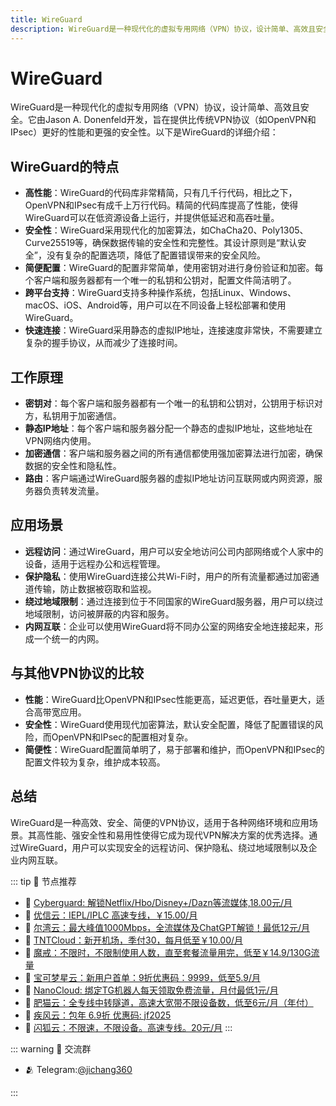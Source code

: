 ```yaml
---
title: WireGuard
description: WireGuard是一种现代化的虚拟专用网络（VPN）协议，设计简单、高效且安全。它由Jason A. Donenfeld开发，旨在提供比传统VPN协议（如OpenVPN和IPsec）更好的性能和更强的安全性。
---
```


# WireGuard
WireGuard是一种现代化的虚拟专用网络（VPN）协议，设计简单、高效且安全。它由Jason A. Donenfeld开发，旨在提供比传统VPN协议（如OpenVPN和IPsec）更好的性能和更强的安全性。以下是WireGuard的详细介绍：

## WireGuard的特点

- **高性能**：WireGuard的代码库非常精简，只有几千行代码，相比之下，OpenVPN和IPsec有成千上万行代码。精简的代码库提高了性能，使得WireGuard可以在低资源设备上运行，并提供低延迟和高吞吐量。
- **安全性**：WireGuard采用现代化的加密算法，如ChaCha20、Poly1305、Curve25519等，确保数据传输的安全性和完整性。其设计原则是“默认安全”，没有复杂的配置选项，降低了配置错误带来的安全风险。
- **简便配置**：WireGuard的配置非常简单，使用密钥对进行身份验证和加密。每个客户端和服务器都有一个唯一的私钥和公钥对，配置文件简洁明了。
- **跨平台支持**：WireGuard支持多种操作系统，包括Linux、Windows、macOS、iOS、Android等，用户可以在不同设备上轻松部署和使用WireGuard。
- **快速连接**：WireGuard采用静态的虚拟IP地址，连接速度非常快，不需要建立复杂的握手协议，从而减少了连接时间。

## 工作原理

- **密钥对**：每个客户端和服务器都有一个唯一的私钥和公钥对，公钥用于标识对方，私钥用于加密通信。
- **静态IP地址**：每个客户端和服务器分配一个静态的虚拟IP地址，这些地址在VPN网络内使用。
- **加密通信**：客户端和服务器之间的所有通信都使用强加密算法进行加密，确保数据的安全性和隐私性。
- **路由**：客户端通过WireGuard服务器的虚拟IP地址访问互联网或内网资源，服务器负责转发流量。

## 应用场景

- **远程访问**：通过WireGuard，用户可以安全地访问公司内部网络或个人家中的设备，适用于远程办公和远程管理。
- **保护隐私**：使用WireGuard连接公共Wi-Fi时，用户的所有流量都通过加密通道传输，防止数据被窃取和监视。
- **绕过地域限制**：通过连接到位于不同国家的WireGuard服务器，用户可以绕过地域限制，访问被屏蔽的内容和服务。
- **内网互联**：企业可以使用WireGuard将不同办公室的网络安全地连接起来，形成一个统一的内网。

## 与其他VPN协议的比较

- **性能**：WireGuard比OpenVPN和IPsec性能更高，延迟更低，吞吐量更大，适合高带宽应用。
- **安全性**：WireGuard使用现代加密算法，默认安全配置，降低了配置错误的风险，而OpenVPN和IPsec的配置相对复杂。
- **简便性**：WireGuard配置简单明了，易于部署和维护，而OpenVPN和IPsec的配置文件较为复杂，维护成本较高。

## 总结

WireGuard是一种高效、安全、简便的VPN协议，适用于各种网络环境和应用场景。其高性能、强安全性和易用性使得它成为现代VPN解决方案的优秀选择。通过WireGuard，用户可以实现安全的远程访问、保护隐私、绕过地域限制以及企业内网互联。

::: tip 🎉 节点推荐
- 🚀 [Cyberguard: 解锁Netflix/Hbo/Disney+/Dazn等流媒体,18.00元/月](https://www.cyberguard.best/#/register?code=XsreC0T5)<br>
- 🚀 [优信云：IEPL/IPLC 高速专线，￥15.00/月](https://www.优信云.com/#/register?code=JRtE5uIV)<br>
- 🚀 [尔湾云：最大峰值1000Mbps，全流媒体及ChatGPT解锁！最低12元/月](https://erwan6.net/auth/register?code=BoObCd)<br>
- 🚀 [TNTCloud：新开机场，季付30，每月低至￥10.00/月](https://haibing822.tntvipaff.cc/#/register?code=GtjJVgml)<br>
- 🚀 [魔戒：不限时，不限制使用人数，直至套餐流量用完，低至￥14.9/130G流量](https://mojie.app/#/register?code=sSdtPtLo)<br>
- 🚀 [宝可梦星云：新用户首单：9折优惠码：9999，低至5.9/月 ](https://a.suola.link/pokemon)<br>
- 🚀 [NanoCloud: 绑定TG机器人每天领取免费流量，月付最低1元/月](https://edu.uodoo.bid/auth/register?code=JMiOQDHf)<br>
- 🚀 [肥猫云：全专线中转隧道，高速大宽带不限设备数，低至6元/月（年付）](https://fchb1188.fcvipaff.cc/register?aff=X1vZd2wf)<br>
- 🚀 [疾风云：包年 6.9折 优惠码: jf2025](https://homes.tr25.cn?code=ReCm)<br>
- 🚀 [闪狐云：不限速，不限设备。高速专线。20元/月](https://inv02.ffaff.cc/register?aff=WQApz2pv)
:::

::: warning  💬 交流群

- 🫂 Telegram:[@jichang360](https://t.me/jichang360)

:::